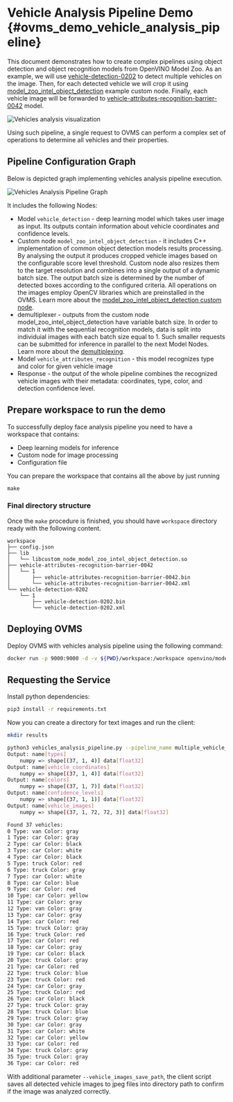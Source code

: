 # Vehicle Analysis Pipeline Demo {#ovms_demo_vehicle_analysis_pipeline}
This document demonstrates how to create complex pipelines using object detection and object recognition models from OpenVINO Model Zoo. As an example, we will use [vehicle-detection-0202](https://github.com/openvinotoolkit/open_model_zoo/blob/2022.1.0/models/intel/vehicle-detection-0202/README.md) to detect multiple vehicles on the image. Then, for each detected vehicle we will crop it using [model_zoo_intel_object_detection](https://github.com/openvinotoolkit/model_server/tree/releases/2022/1/src/custom_nodes/model_zoo_intel_object_detection) example custom node. Finally, each vehicle image will be forwarded to [vehicle-attributes-recognition-barrier-0042](https://github.com/openvinotoolkit/open_model_zoo/blob/2022.1.0/models/intel/vehicle-attributes-recognition-barrier-0042/README.md) model.

![Vehicles analysis visualization](vehicles_analysis.png)

Using such pipeline, a single request to OVMS can perform a complex set of operations to determine all vehicles and their properties.

## Pipeline Configuration Graph

Below is depicted graph implementing vehicles analysis pipeline execution. 

![Vehicles Analysis Pipeline Graph](vehicles_analysis_graph.svg)

It includes the following Nodes:
- Model `vehicle_detection` - deep learning model which takes user image as input. Its outputs contain information about vehicle coordinates and confidence levels.
- Custom node `model_zoo_intel_object_detection` - it includes C++ implementation of common object detection models results processing. By analysing the output it produces cropped vehicle images based on the configurable score level threshold. Custom node also resizes them to the target resolution and combines into a single output of a dynamic batch size. The output batch size is determined by the number of detected
boxes according to the configured criteria. All operations on the images employ OpenCV libraries which are preinstalled in the OVMS. Learn more about the [model_zoo_intel_object_detection custom node](https://github.com/openvinotoolkit/model_server/tree/releases/2022/1/src/custom_nodes/model_zoo_intel_object_detection).
- demultiplexer - outputs from the custom node model_zoo_intel_object_detection have variable batch size. In order to match it with the sequential recognition models, data is split into individuial images with each batch size equal to 1.
Such smaller requests can be submitted for inference in parallel to the next Model Nodes. Learn more about the [demultiplexing](../../../docs/demultiplexing.md).
- Model `vehicle_attributes_recognition` - this model recognizes type and color for given vehicle image
- Response - the output of the whole pipeline combines the recognized vehicle images with their metadata: coordinates, type, color, and detection confidence level. 

## Prepare workspace to run the demo

To successfully deploy face analysis pipeline you need to have a workspace that contains:
- Deep learning models for inference
- Custom node for image processing
- Configuration file

You can prepare the workspace that contains all the above by just running

```
make
```

### Final directory structure

Once the `make` procedure is finished, you should have `workspace` directory ready with the following content.
```
workspace
├── config.json
├── lib
│   └── libcustom_node_model_zoo_intel_object_detection.so
├── vehicle-attributes-recognition-barrier-0042
│   └── 1
│       ├── vehicle-attributes-recognition-barrier-0042.bin
│       └── vehicle-attributes-recognition-barrier-0042.xml
└── vehicle-detection-0202
    └── 1
        ├── vehicle-detection-0202.bin
        └── vehicle-detection-0202.xml
```

## Deploying OVMS

Deploy OVMS with vehicles analysis pipeline using the following command:

```bash
docker run -p 9000:9000 -d -v ${PWD}/workspace:/workspace openvino/model_server --config_path /workspace/config.json --port 9000
```

## Requesting the Service

Install python dependencies:
```bash
pip3 install -r requirements.txt
``` 

Now you can create a directory for text images and run the client:
```bash
mkdir results
```
```bash
python3 vehicles_analysis_pipeline.py --pipeline_name multiple_vehicle_recognition --grpc_port 9000 --image_input_path ../../common/static/images/cars/road1.jpg --vehicle_images_output_name vehicle_images --vehicle_images_save_path ./results --image_width 512 --image_height 512 --input_image_layout NHWC
Output: name[types]
    numpy => shape[(37, 1, 4)] data[float32]
Output: name[vehicle_coordinates]
    numpy => shape[(37, 1, 4)] data[float32]
Output: name[colors]
    numpy => shape[(37, 1, 7)] data[float32]
Output: name[confidence_levels]
    numpy => shape[(37, 1, 1)] data[float32]
Output: name[vehicle_images]
    numpy => shape[(37, 1, 72, 72, 3)] data[float32]

Found 37 vehicles:
0 Type: van Color: gray
1 Type: car Color: gray
2 Type: car Color: black
3 Type: car Color: white
4 Type: car Color: black
5 Type: truck Color: red
6 Type: truck Color: gray
7 Type: car Color: white
8 Type: car Color: blue
9 Type: car Color: red
10 Type: car Color: yellow
11 Type: car Color: gray
12 Type: van Color: gray
13 Type: car Color: gray
14 Type: car Color: red
15 Type: truck Color: gray
16 Type: truck Color: red
17 Type: car Color: red
18 Type: car Color: gray
19 Type: car Color: black
20 Type: truck Color: gray
21 Type: car Color: red
22 Type: truck Color: blue
23 Type: truck Color: red
24 Type: car Color: gray
25 Type: truck Color: red
26 Type: car Color: black
27 Type: truck Color: gray
28 Type: truck Color: blue
29 Type: truck Color: gray
30 Type: car Color: gray
31 Type: car Color: white
32 Type: car Color: yellow
33 Type: car Color: red
34 Type: truck Color: gray
35 Type: truck Color: gray
36 Type: car Color: red
```

With additional parameter `--vehicle_images_save_path`, the client script saves all detected vehicle images to jpeg files into directory path to confirm
if the image was analyzed correctly.
